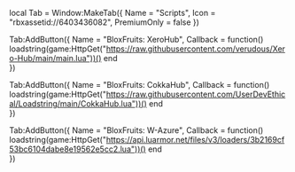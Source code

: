 local Tab = Window:MakeTab({
	Name = "Scripts",
	Icon = "rbxassetid://6403436082",
	PremiumOnly = false
})

Tab:AddButton({
	Name = "BloxFruits: XeroHub",
	Callback = function()
        loadstring(game:HttpGet("https://raw.githubusercontent.com/verudous/Xero-Hub/main/main.lua"))()
  	end    
})

Tab:AddButton({
	Name = "BloxFruits: CokkaHub",
	Callback = function()
        loadstring(game:HttpGet("https://raw.githubusercontent.com/UserDevEthical/Loadstring/main/CokkaHub.lua"))()
  	end    
})

Tab:AddButton({
	Name = "BloxFruits: W-Azure",
	Callback = function()
        loadstring(game:HttpGet("https://api.luarmor.net/files/v3/loaders/3b2169cf53bc6104dabe8e19562e5cc2.lua"))()
  	end    
})
